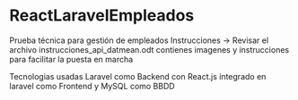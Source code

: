 # ReactLaravelEmpleados
Prueba técnica para gestión de empleados 
Instrucciones -> Revisar el archivo instrucciones_api_datmean.odt contienes imagenes y instrucciones para facilitar la puesta  en marcha

Tecnologias usadas Laravel como Backend con React.js integrado en laravel como Frontend y MySQL como BBDD



